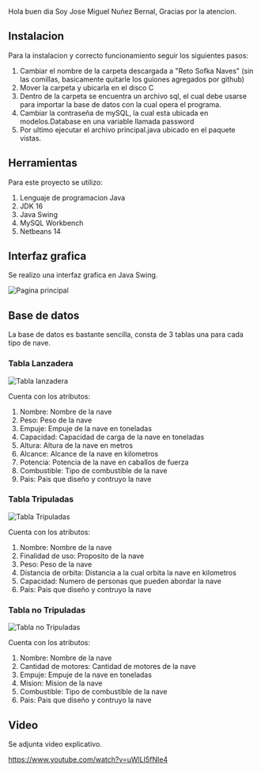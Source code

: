 Hola buen dia
Soy Jose Miguel Nuñez Bernal, Gracias por la atencion.


## Instalacion

Para la instalacion y correcto funcionamiento seguir los siguientes pasos:

1. Cambiar el nombre de la carpeta descargada a "Reto Sofka Naves" (sin las comillas, basicamente quitarle los guiones agregados por github)
2. Mover la carpeta y ubicarla en el disco C
3. Dentro de la carpeta se encuentra un archivo sql, el cual debe usarse para importar la base de datos con la cual opera el programa.
4. Cambiar la contraseña de mySQL, la cual esta ubicada en modelos.Database en una variable llamada password
5. Por ultimo ejecutar el archivo principal.java ubicado en el paquete vistas.

## Herramientas

Para este proyecto se utilizo:
1. Lenguaje de programacion Java
2. JDK 16
3. Java Swing
4. MySQL Workbench
5. Netbeans 14

## Interfaz grafica

Se realizo una interfaz grafica en Java Swing.

![Pagina principal](https://res.cloudinary.com/drwxceogq/image/upload/v1672449491/samples/pagina_principal_xsptc2.jpg)

## Base de datos

La base de datos es bastante sencilla, consta de 3 tablas una para cada tipo de nave.

### Tabla Lanzadera

![Tabla lanzadera](https://res.cloudinary.com/drwxceogq/image/upload/v1672448018/samples/Tabla_lanzadera_sjmgfz.jpg)

Cuenta con los atributos:

1. Nombre: Nombre de la nave
2. Peso: Peso de la nave
3. Empuje: Empuje de la nave en toneladas
4. Capacidad: Capacidad de carga de la nave en toneladas
5. Altura: Altura de la nave en metros
6. Alcance: Alcance de la nave en kilometros
7. Potencia: Potencia de la nave en caballos de fuerza
8. Combustible: Tipo de combustible de la nave
9. Pais: Pais que diseño y contruyo la nave

### Tabla Tripuladas

![Tabla Tripuladas](https://res.cloudinary.com/drwxceogq/image/upload/v1672448662/samples/Tabla_tripuladas_xn7ame.jpg)

Cuenta con los atributos:

1. Nombre: Nombre de la nave
2. Finalidad de uso: Proposito de la nave
3. Peso: Peso de la nave
4. Distancia de orbita: Distancia a la cual orbita la nave en kilometros
5. Capacidad: Numero de personas que pueden abordar la nave
6. Pais: Pais que diseño y contruyo la nave

### Tabla no Tripuladas

![Tabla no Tripuladas](https://res.cloudinary.com/drwxceogq/image/upload/v1672449060/samples/no_Tripuladas_wkvsiw.jpg)

Cuenta con los atributos:

1. Nombre: Nombre de la nave
2. Cantidad de motores: Cantidad de motores de la nave
3. Empuje: Empuje de la nave en toneladas
4. Mision: Mision de la nave
5. Combustible: Tipo de combustible de la nave
6. Pais: Pais que diseño y contruyo la nave

## Video

Se adjunta video explicativo.

https://www.youtube.com/watch?v=uWlLI5fNIe4

